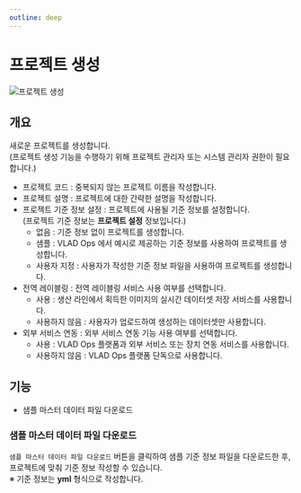 ```yaml
---
outline: deep
---
```


# 프로젝트 생성

![프로젝트 생성](/ko/project/project-create.png)


## 개요
새로운 프로젝트를 생성합니다.  
(프로젝트 생성 기능을 수행하기 위해 프로젝트 관리자 또는 시스템 관리자 권한이 필요합니다.)

- 프로젝트 코드 : 중복되지 않는 프로젝트 이름을 작성합니다.
- 프로젝트 설명 : 프로젝트에 대한 간략한 설명을 작성합니다.
- 프로젝트 기준 정보 설정 : 프로젝트에 사용될 기준 정보를 설정합니다.  
  (프로젝트 기준 정보는 **프로젝트 설정** 정보입니다.)
  - 없음 : 기준 정보 없이 프로젝트를 생성합니다.
  - 샘플 : VLAD Ops 에서 예시로 제공하는 기준 정보를 사용하여 프로젝트를 생성합니다.
  - 사용자 지정 : 사용자가 작성한 기준 정보 파일을 사용하여 프로젝트를 생성합니다.
- 전역 레이블링 : 전역 레이블링 서비스 사용 여부를 선택합니다.
  - 사용 : 생산 라인에서 획득한 이미지의 실시간 데이터셋 저장 서비스를 사용합니다.
  - 사용하지 않음 : 사용자가 업로드하여 생성하는 데이터셋만 사용합니다.
- 외부 서비스 연동 : 외부 서비스 연동 기능 사용 여부를 선택합니다.
  - 사용 : VLAD Ops 플랫폼과 외부 서비스 또는 장치 연동 서비스를 사용합니다.
  - 사용하지 않음 : VLAD Ops 플랫폼 단독으로 사용합니다.


## 기능
- 샘플 마스터 데이터 파일 다운로드

### 샘플 마스터 데이터 파일 다운로드
`샘플 마스터 데이터 파일 다운로드` 버튼을 클릭하여 샘플 기준 정보 파일을 다운로드한 후, 프로젝트에 맞춰 기준 정보 작성할 수 있습니다.  
※ 기준 정보는 **yml** 형식으로 작성합니다.

